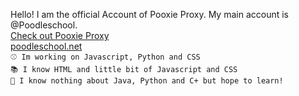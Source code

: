 Hello! I am the official Account of Pooxie Proxy. My main account is @Poodleschool.
<br><a href="https://github.com/pooxie-proxy/pooxie-proxy-official">Check out Pooxie Proxy</a>
<br><A href="https://poodleschool.net">poodleschool.net</a>
<br>`⚾ Im working on Javascript, Python and CSS`
<br>`📚 I know HTML and little bit of Javascript and CSS`
<br>`🙉 I know nothing about Java, Python and C+ but hope to learn!`
